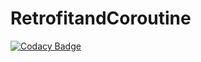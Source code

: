 # RetrofitandCoroutine
[![Codacy Badge](https://api.codacy.com/project/badge/Grade/fac36f87acd34f73a52b188559cd4438)](https://app.codacy.com/app/furkanaskin/RetrofitandCoroutine?utm_source=github.com&utm_medium=referral&utm_content=furkanaskin/RetrofitandCoroutine&utm_campaign=Badge_Grade_Dashboard)